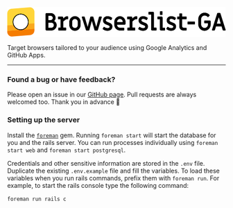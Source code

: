 <img width="520" height="68" src="./public/logo.svg" alt="Browserslist-GA logo">

Target browsers tailored to your audience using Google Analytics and GitHub Apps.

---

### Found a bug or have feedback?

Please open an issue in our [GitHub page](https://github.com/dmfrancisco/browserslist-ga-bot).
Pull requests are always welcomed too. Thank you in advance 🙌

### Setting up the server

Install the [`foreman`](https://github.com/ddollar/foreman) gem.
Running `foreman start` will start the database for you and the rails server.
You can run processes individually using `foreman start web` and `foreman start postgresql`.

Credentials and other sensitive information are stored in the `.env` file.
Duplicate the existing `.env.example` file and fill the variables.
To load these variables when you run rails commands, prefix them with `foreman run`.
For example, to start the rails console type the following command:

```shell
foreman run rails c
```
